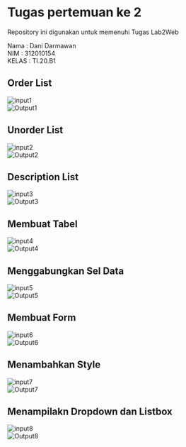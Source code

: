 # Tugas pertemuan ke 2
Repository ini digunakan untuk memenuhi Tugas Lab2Web

Nama    : Dani Darmawan<br>
NIM     : 312010154<br>
KELAS   : TI.20.B1 <br>
## Order List
![input1](foto/1.0.jpg.jpg)<br>
![Output1](foto/1.1.jpg)<br>
## Unorder List
![input2](foto/2.0.jpg.jpg)<br>
![Output2](foto/2.1.jpg)<br>
## Description List
![input3](foto/3.0.jpg.jpg)<br>
![Output3](foto/3.1.jpg)<br>
## Membuat Tabel
![input4](foto/4.0.jpg.jpg)<br>
![Output4](foto/4.1.jpg)<br>

## Menggabungkan Sel Data
![input5](foto/5.0.jpg)<br>
![Output5](foto/5.1.jpg)<br>

## Membuat Form
![input6](foto/6.0.jpg)<br>
![Output6](foto/6.1.jpg)<br>

## Menambahkan Style
![input7](foto/7.0.jpg)<br>
![Output7](foto/7.1.jpg)<br>

## Menampilakn Dropdown dan Listbox
![input8](foto/8.jpg)<br>
![Output8](foto/81.jpg)<br>

